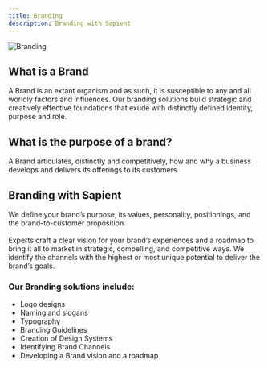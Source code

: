 ```yaml
---
title: Branding
description: Branding with Sapient
---
```

![Branding](/development/development-branding.webp)
<!-- <div>
  <img src="https://sbmedia.blob.core.windows.net/images/startup-business-logo-brand-idea-design.jpg" srcset="https://sbmedia.blob.core.windows.net/images/startup-business-logo-brand-idea-design.jpg 2x" alt="Branding"/>
</div> -->

## What is a Brand

A Brand is an extant organism and as such, it is susceptible to any and all worldly factors and influences. Our branding solutions build strategic and creatively effective foundations that exude with distinctly defined identity, purpose and role.

## What is the purpose of a brand?

A Brand articulates, distinctly and competitively, how and why a business develops and delivers its offerings to its customers.

## Branding with Sapient

We define your brand’s purpose, its values, personality, positionings, and the brand-to-customer proposition.
\
\
Experts craft a clear vision for your brand’s experiences and a roadmap to bring it all to market in strategic, compelling, and competitive ways. We identify the channels with the highest or most unique potential to deliver the brand’s goals.

### Our Branding solutions include:

- Logo designs
- Naming and slogans
- Typography
- Branding Guidelines 
- Creation of Design Systems
- Identifying Brand Channels
- Developing a Brand vision and a roadmap
